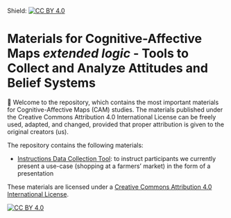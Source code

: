 Shield: [![CC BY 4.0][cc-by-shield]][cc-by]

# Materials for Cognitive-Affective Maps *extended logic* - Tools to Collect and Analyze Attitudes and Belief Systems

👋 Welcome to the repository, which contains the most important materials for Cognitive-Affective Maps (CAM) studies. The materials published under the Creative Commons Attribution 4.0 International License can be freely used, adapted, and changed, provided that proper attribution is given to the original creators (us). 


The repository contains the following materials:

* [Instructions Data Collection Tool](https://github.com/CAM-E-L/materials/tree/master/Instructions%20Data%20Collection%20Tool): to instruct participants we currently present a use-case (shopping at a farmers’ market) in the form of a presentation



These materials are licensed under a
[Creative Commons Attribution 4.0 International License][cc-by].

[![CC BY 4.0][cc-by-image]][cc-by]

[cc-by]: http://creativecommons.org/licenses/by/4.0/
[cc-by-image]: https://i.creativecommons.org/l/by/4.0/88x31.png
[cc-by-shield]: https://img.shields.io/badge/License-CC%20BY%204.0-lightgrey.svg